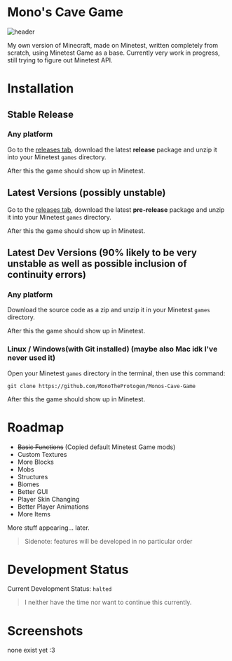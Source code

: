 # Mono's Cave Game
![header](https://github.com/MonoTheProtogen/Monos-Cave-Game/assets/64149624/c67028b5-f99a-43b1-a3f2-6e432189823d)

My own version of Minecraft, made on Minetest, written completely from scratch, using Minetest Game as a base.
Currently very work in progress, still trying to figure out Minetest API.



# Installation

## Stable Release

### Any platform

Go to the [releases tab](https://github.com/MonoTheProtogen/Monos-Cave-Game/releases), download the latest **release** package and unzip it into your Minetest `games` directory.

After this the game should show up in Minetest.


## Latest Versions (possibly unstable)

Go to the [releases tab](https://github.com/MonoTheProtogen/Monos-Cave-Game/releases), download the latest **pre-release** package and unzip it into your Minetest `games` directory.

After this the game should show up in Minetest.


## Latest Dev Versions (90% likely to be very unstable as well as possible inclusion of continuity errors)

### Any platform

Download the source code as a zip and unzip it in your Minetest `games` directory.

After this the game should show up in Minetest.



### Linux / Windows(with Git installed) (maybe also Mac idk I've never used it)

Open your Minetest `games` directory in the terminal, then use this command:
```
git clone https://github.com/MonoTheProtogen/Monos-Cave-Game
```

After this the game should show up in Minetest.



# Roadmap

- ~~Basic Functions~~ (Copied default Minetest Game mods)
- Custom Textures
- More Blocks
- Mobs
- Structures
- Biomes
- Better GUI
- Player Skin Changing
- Better Player Animations
- More Items

More stuff appearing... later.

> Sidenote: features will be developed in no particular order

# Development Status

Current Development Status: `halted`

> I neither have the time nor want to continue this currently.

# Screenshots

none exist yet :3 
